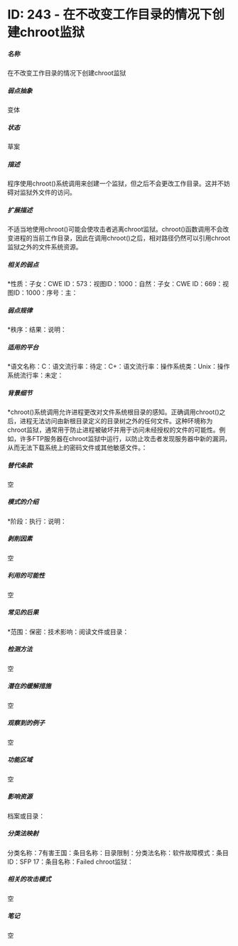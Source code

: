 # ID: 243 - 在不改变工作目录的情况下创建chroot监狱
<h5>名称</h5>在不改变工作目录的情况下创建chroot监狱
<h5>弱点抽象</h5>变体
<h5>状态</h5>草案
<h5>描述</h5>程序使用chroot()系统调用来创建一个监狱，但之后不会更改工作目录。这并不妨碍对监狱外文件的访问。
<h5>扩展描述</h5>不适当地使用chroot()可能会使攻击者逃离chroot监狱。chroot()函数调用不会改变进程的当前工作目录，因此在调用chroot()之后，相对路径仍然可以引用chroot监狱之外的文件系统资源。
<h5>相关的弱点</h5>*性质：子女：CWE ID：573：视图ID：1000：自然：子女：CWE ID：669：视图ID：1000：序号：主：
<h5>弱点规律</h5>*秩序：结果：说明：
<h5>适用的平台</h5>*语文名称：C：语文流行率：待定：C+：语文流行率：操作系统类：Unix：操作系统流行率：未定：
<h5>背景细节</h5>*chroot()系统调用允许进程更改对文件系统根目录的感知。正确调用chroot()之后，进程无法访问由新根目录定义的目录树之外的任何文件。这种环境称为chroot监狱，通常用于防止进程被破坏并用于访问未经授权的文件的可能性。例如，许多FTP服务器在chroot监狱中运行，以防止攻击者发现服务器中新的漏洞，从而无法下载系统上的密码文件或其他敏感文件。：
<h5>替代条款</h5>空
<h5>模式的介绍</h5>*阶段：执行：说明：
<h5>剥削因素</h5>空
<h5>利用的可能性</h5>空
<h5>常见的后果</h5>*范围：保密：技术影响：阅读文件或目录：
<h5>检测方法</h5>空
<h5>潜在的缓解措施</h5>空
<h5>观察到的例子</h5>空
<h5>功能区域</h5>空
<h5>影响资源</h5>档案或目录：
<h5>分类法映射</h5>分类名称：7有害王国：条目名称：目录限制：分类法名称：软件故障模式：条目ID：SFP 17：条目名称：Failed chroot监狱：
<h5>相关的攻击模式</h5>空
<h5>笔记</h5>空

